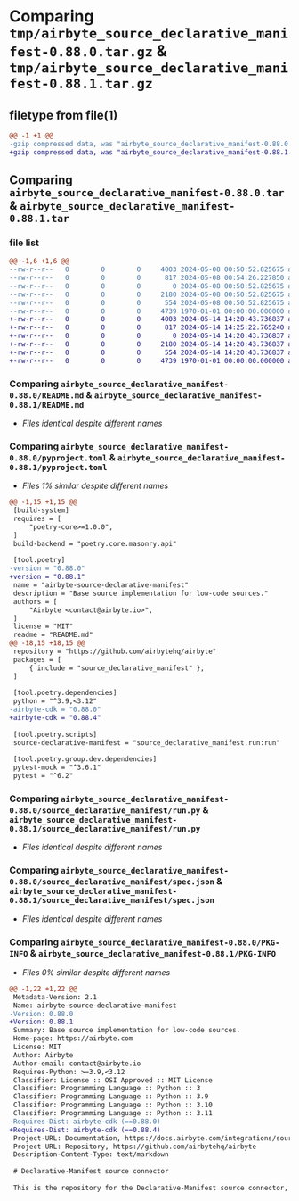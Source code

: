 # Comparing `tmp/airbyte_source_declarative_manifest-0.88.0.tar.gz` & `tmp/airbyte_source_declarative_manifest-0.88.1.tar.gz`

## filetype from file(1)

```diff
@@ -1 +1 @@
-gzip compressed data, was "airbyte_source_declarative_manifest-0.88.0.tar", max compression
+gzip compressed data, was "airbyte_source_declarative_manifest-0.88.1.tar", max compression
```

## Comparing `airbyte_source_declarative_manifest-0.88.0.tar` & `airbyte_source_declarative_manifest-0.88.1.tar`

### file list

```diff
@@ -1,6 +1,6 @@
--rw-r--r--   0        0        0     4003 2024-05-08 00:50:52.825675 airbyte_source_declarative_manifest-0.88.0/README.md
--rw-r--r--   0        0        0      817 2024-05-08 00:54:26.227850 airbyte_source_declarative_manifest-0.88.0/pyproject.toml
--rw-r--r--   0        0        0        0 2024-05-08 00:50:52.825675 airbyte_source_declarative_manifest-0.88.0/source_declarative_manifest/__init__.py
--rw-r--r--   0        0        0     2180 2024-05-08 00:50:52.825675 airbyte_source_declarative_manifest-0.88.0/source_declarative_manifest/run.py
--rw-r--r--   0        0        0      554 2024-05-08 00:50:52.825675 airbyte_source_declarative_manifest-0.88.0/source_declarative_manifest/spec.json
--rw-r--r--   0        0        0     4739 1970-01-01 00:00:00.000000 airbyte_source_declarative_manifest-0.88.0/PKG-INFO
+-rw-r--r--   0        0        0     4003 2024-05-14 14:20:43.736837 airbyte_source_declarative_manifest-0.88.1/README.md
+-rw-r--r--   0        0        0      817 2024-05-14 14:25:22.765240 airbyte_source_declarative_manifest-0.88.1/pyproject.toml
+-rw-r--r--   0        0        0        0 2024-05-14 14:20:43.736837 airbyte_source_declarative_manifest-0.88.1/source_declarative_manifest/__init__.py
+-rw-r--r--   0        0        0     2180 2024-05-14 14:20:43.736837 airbyte_source_declarative_manifest-0.88.1/source_declarative_manifest/run.py
+-rw-r--r--   0        0        0      554 2024-05-14 14:20:43.736837 airbyte_source_declarative_manifest-0.88.1/source_declarative_manifest/spec.json
+-rw-r--r--   0        0        0     4739 1970-01-01 00:00:00.000000 airbyte_source_declarative_manifest-0.88.1/PKG-INFO
```

### Comparing `airbyte_source_declarative_manifest-0.88.0/README.md` & `airbyte_source_declarative_manifest-0.88.1/README.md`

 * *Files identical despite different names*

### Comparing `airbyte_source_declarative_manifest-0.88.0/pyproject.toml` & `airbyte_source_declarative_manifest-0.88.1/pyproject.toml`

 * *Files 1% similar despite different names*

```diff
@@ -1,15 +1,15 @@
 [build-system]
 requires = [
     "poetry-core>=1.0.0",
 ]
 build-backend = "poetry.core.masonry.api"
 
 [tool.poetry]
-version = "0.88.0"
+version = "0.88.1"
 name = "airbyte-source-declarative-manifest"
 description = "Base source implementation for low-code sources."
 authors = [
     "Airbyte <contact@airbyte.io>",
 ]
 license = "MIT"
 readme = "README.md"
@@ -18,15 +18,15 @@
 repository = "https://github.com/airbytehq/airbyte"
 packages = [
     { include = "source_declarative_manifest" },
 ]
 
 [tool.poetry.dependencies]
 python = "^3.9,<3.12"
-airbyte-cdk = "0.88.0"
+airbyte-cdk = "0.88.4"
 
 [tool.poetry.scripts]
 source-declarative-manifest = "source_declarative_manifest.run:run"
 
 [tool.poetry.group.dev.dependencies]
 pytest-mock = "^3.6.1"
 pytest = "^6.2"
```

### Comparing `airbyte_source_declarative_manifest-0.88.0/source_declarative_manifest/run.py` & `airbyte_source_declarative_manifest-0.88.1/source_declarative_manifest/run.py`

 * *Files identical despite different names*

### Comparing `airbyte_source_declarative_manifest-0.88.0/source_declarative_manifest/spec.json` & `airbyte_source_declarative_manifest-0.88.1/source_declarative_manifest/spec.json`

 * *Files identical despite different names*

### Comparing `airbyte_source_declarative_manifest-0.88.0/PKG-INFO` & `airbyte_source_declarative_manifest-0.88.1/PKG-INFO`

 * *Files 0% similar despite different names*

```diff
@@ -1,22 +1,22 @@
 Metadata-Version: 2.1
 Name: airbyte-source-declarative-manifest
-Version: 0.88.0
+Version: 0.88.1
 Summary: Base source implementation for low-code sources.
 Home-page: https://airbyte.com
 License: MIT
 Author: Airbyte
 Author-email: contact@airbyte.io
 Requires-Python: >=3.9,<3.12
 Classifier: License :: OSI Approved :: MIT License
 Classifier: Programming Language :: Python :: 3
 Classifier: Programming Language :: Python :: 3.9
 Classifier: Programming Language :: Python :: 3.10
 Classifier: Programming Language :: Python :: 3.11
-Requires-Dist: airbyte-cdk (==0.88.0)
+Requires-Dist: airbyte-cdk (==0.88.4)
 Project-URL: Documentation, https://docs.airbyte.com/integrations/sources/low-code
 Project-URL: Repository, https://github.com/airbytehq/airbyte
 Description-Content-Type: text/markdown
 
 # Declarative-Manifest source connector
 
 This is the repository for the Declarative-Manifest source connector, written in Python.
```

